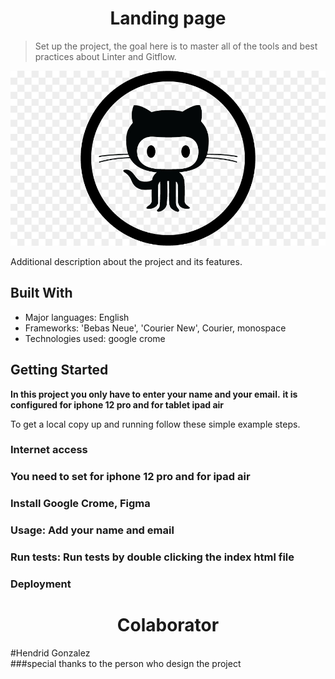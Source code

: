 
<h1 align="center">Landing page</h1>

> Set up the project, the goal here is to master all of the tools and best practices about Linter and Gitflow.

<img src="catgit.jpg" backgrount="black">

Additional description about the project and its features.

## Built With

- Major languages: English
- Frameworks: 'Bebas Neue', 'Courier New', Courier, monospace
- Technologies used: google crome

## Getting Started

**In this project you only have to enter your name and your email.**
**it is configured for iphone 12 pro and for tablet ipad air**

To get a local copy up and running follow these simple example steps.

### Internet access 

### You need to set for iphone 12 pro and for ipad air

### Install Google Crome, Figma

### Usage: Add your name and email

### Run tests: Run tests by double clicking the index html file

### Deployment

<h1 align="center">Colaborator</h1>
#Hendrid Gonzalez<br>
###special thanks to the person who design the project

